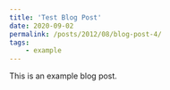 ```yaml
---
title: 'Test Blog Post'
date: 2020-09-02
permalink: /posts/2012/08/blog-post-4/
tags:
    - example
---
```


This is an example blog post.
